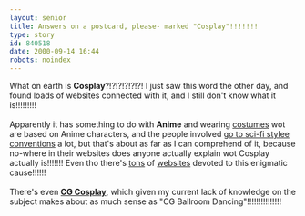 ```yaml
---
layout: senior
title: Answers on a postcard, please- marked "Cosplay"!!!!!!!
type: story
id: 840518
date: 2000-09-14 16:44
robots: noindex
---
```

What on earth is <b>Cosplay</b>?!?!?!?!?!?! I just saw this word the other day, and found loads of websites connected with it, and I still don't know what it is!!!!!!!!!<br/> <br/>Apparently it has something to do with <b>Anime</b> and wearing <a href="http://www.picubed.com/alisachan/index.htm">costumes</a> wot are based on Anime characters, and the people involved <a href="http://www.geocities.com/agsma/wayne/cosplay.htm">go to sci-fi stylee conventions</a> a lot, but that's about as far as I can comprehend of it, because no-where in their websites does anyone actually explain wot Cosplay actually is!!!!!!! Even tho there's <a href="http://nav.webring.yahoo.com/hub?ring=cosp&amp;list">tons</a> of <a href="http://search.webring.yahoo.com/search?p=Cosplay&amp;SearchType=All&amp;rs=cgcos&amp;ring=cgcos&amp;r=Entertainment_%26_Arts%2FComics_and_Animation%2FAnime%2FCosplay%2F&amp;Method=and&amp;RingDesc=on&amp;Keywords=on">websites</a> devoted to this enigmatic cause!!!!!! <br/> <br/>There's even <a href="http://nav.webring.yahoo.com/hub?ring=cgcos&amp;list"><b>CG Cosplay</b></a>, which given my current lack of knowledge on the subject makes about as much sense as "CG Ballroom Dancing"!!!!!!!!!!!!!!!